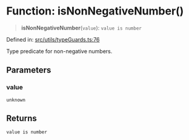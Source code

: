 # Function: isNonNegativeNumber()

> **isNonNegativeNumber**(`value`): `value is number`

Defined in: [src/utils/typeGuards.ts:76](https://github.com/Nick2bad4u/Uptime-Watcher/blob/dca5483e793478722cd3e6e125cafcec5fc771f0/src/utils/typeGuards.ts#L76)

Type predicate for non-negative numbers.

## Parameters

### value

`unknown`

## Returns

`value is number`
